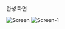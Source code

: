 완성 화면

![Screen](https://user-images.githubusercontent.com/40304565/209618417-80b736cc-59b9-4c62-95c1-d12ffdf42c9c.png)
![Screen-1](https://user-images.githubusercontent.com/40304565/209618413-c81132e1-f0c6-449a-b076-9793435d48b3.png)

